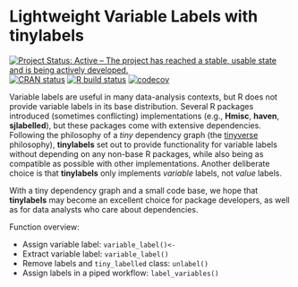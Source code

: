 
# Lightweight Variable Labels with tinylabels

<!-- badges: start -->
[![Project Status: Active – The project has reached a stable, usable state and is being actively developed.](https://www.repostatus.org/badges/latest/active.svg)](https://www.repostatus.org/#active)
[![CRAN status](https://www.r-pkg.org/badges/version/tinylabels)](https://CRAN.R-project.org/package=tinylabels)
[![R build status](https://github.com/mariusbarth/tinylabels/workflows/R-CMD-check/badge.svg)](https://github.com/mariusbarth/tinylabels/actions)
[![codecov](https://codecov.io/gh/mariusbarth/tinylabels/branch/main/graph/badge.svg?token=F8WZU5K3XY)](undefined)

<!-- badges: end -->

Variable labels are useful in many data-analysis contexts, but R does not provide
variable labels in its base distribution. Several R packages introduced (sometimes conflicting)
implementations (e.g., **Hmisc**, **haven**, **sjlabelled**), but these packages come with extensive
dependencies.
Following the philosophy of a *tiny* dependency graph (the [tinyverse](http://www.tinyverse.org) philosophy),
**tinylabels** set out to provide functionality for variable labels without depending
on any non-base R packages, while also being as compatible as possible with other implementations.
Another deliberate choice is that **tinylabels** only implements *variable* labels, not *value* labels.

With a tiny dependency graph and a small code base, we hope that **tinylabels** may become an
excellent choice for package developers, as well as for data analysts who care about dependencies.

Function overview:

- Assign variable label: `variable_label()<-`
- Extract variable label: `variable_label()`
- Remove labels and `tiny_labelled` class: `unlabel()`
- Assign labels in a piped workflow: `label_variables()`
